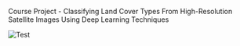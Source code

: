 Course Project - Classifying Land Cover Types From High-Resolution Satellite Images Using Deep Learning Techniques

![Test](/images/test.png)
